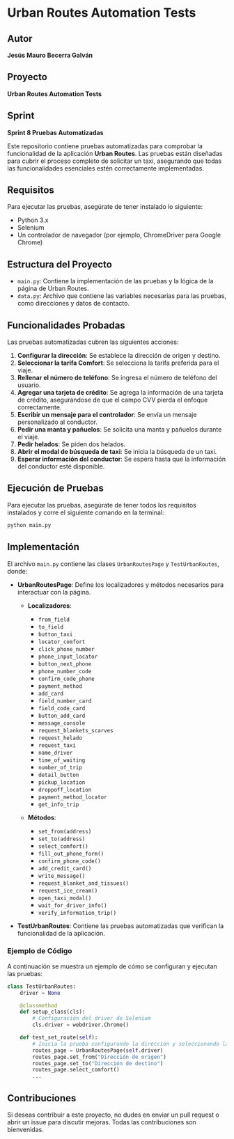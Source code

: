 # Urban Routes Automation Tests

## Autor
**Jesús Mauro Becerra Galván** 

## Proyecto
**Urban Routes Automation Tests**

## Sprint
**Sprint 8 Pruebas Automatizadas** 

Este repositorio contiene pruebas automatizadas para comprobar la funcionalidad de la aplicación **Urban Routes**. Las pruebas están diseñadas para cubrir el proceso completo de solicitar un taxi, asegurando que todas las funcionalidades esenciales estén correctamente implementadas.

## Requisitos

Para ejecutar las pruebas, asegúrate de tener instalado lo siguiente:

- Python 3.x
- Selenium
- Un controlador de navegador (por ejemplo, ChromeDriver para Google Chrome)

## Estructura del Proyecto

- `main.py`: Contiene la implementación de las pruebas y la lógica de la página de Urban Routes.
- `data.py`: Archivo que contiene las variables necesarias para las pruebas, como direcciones y datos de contacto.

## Funcionalidades Probadas

Las pruebas automatizadas cubren las siguientes acciones:

1. **Configurar la dirección**: Se establece la dirección de origen y destino.
2. **Seleccionar la tarifa Comfort**: Se selecciona la tarifa preferida para el viaje.
3. **Rellenar el número de teléfono**: Se ingresa el número de teléfono del usuario.
4. **Agregar una tarjeta de crédito**: Se agrega la información de una tarjeta de crédito, asegurándose de que el campo CVV pierda el enfoque correctamente.
5. **Escribir un mensaje para el controlador**: Se envía un mensaje personalizado al conductor.
6. **Pedir una manta y pañuelos**: Se solicita una manta y pañuelos durante el viaje.
7. **Pedir helados**: Se piden dos helados.
8. **Abrir el modal de búsqueda de taxi**: Se inicia la búsqueda de un taxi.
9. **Esperar información del conductor**: Se espera hasta que la información del conductor esté disponible.

## Ejecución de Pruebas

Para ejecutar las pruebas, asegúrate de tener todos los requisitos instalados y corre el siguiente comando en la terminal:

```bash
python main.py
```

## Implementación

El archivo `main.py` contiene las clases `UrbanRoutesPage` y `TestUrbanRoutes`, donde:

- **UrbanRoutesPage**: Define los localizadores y métodos necesarios para interactuar con la página.
  - **Localizadores**:
    - `from_field`
    - `to_field`
    - `button_taxi`
    - `locator_comfort`
    - `click_phone_number`
    - `phone_input_locator`
    - `button_next_phone`
    - `phone_number_code`
    - `confirm_code_phone`
    - `payment_method`
    - `add_card`
    - `field_number_card`
    - `field_code_card`
    - `button_add_card`
    - `message_console`
    - `request_blankets_scarves`
    - `request_helado`
    - `request_taxi`
    - `name_driver`
    - `time_of_waiting`
    - `number_of_trip`
    - `detail_button`
    - `pickup_location`
    - `droppoff_location`
    - `payment_method_locator`
    - `get_info_trip`

  - **Métodos**:
    - `set_from(address)`
    - `set_to(address)`
    - `select_comfort()`
    - `fill_out_phone_form()`
    - `confirm_phone_code()`
    - `add_credit_card()`
    - `write_message()`
    - `request_blanket_and_tissues()`
    - `request_ice_cream()`
    - `open_taxi_modal()`
    - `wait_for_driver_info()`
    - `verify_information_trip()`

- **TestUrbanRoutes**: Contiene las pruebas automatizadas que verifican la funcionalidad de la aplicación.

### Ejemplo de Código

A continuación se muestra un ejemplo de cómo se configuran y ejecutan las pruebas:

```python
class TestUrbanRoutes:
    driver = None

    @classmethod
    def setup_class(cls):
        # Configuración del driver de Selenium
        cls.driver = webdriver.Chrome()

    def test_set_route(self):
        # Inicia la prueba configurando la dirección y seleccionando la tarifa
        routes_page = UrbanRoutesPage(self.driver)
        routes_page.set_from("Dirección de origen")
        routes_page.set_to("Dirección de destino")
        routes_page.select_comfort()
       	...
```
## Contribuciones
Si deseas contribuir a este proyecto, no dudes en enviar un pull request o abrir un issue para discutir mejoras. Todas las contribuciones son bienvenidas.
